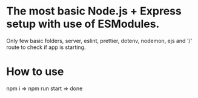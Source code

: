 # The most basic Node.js + Express setup with use of ESModules.

Only few basic folders, server, eslint, prettier, dotenv, nodemon, ejs and '/' route to check if app is starting.

# How to use

npm i => npm run start => done
